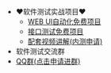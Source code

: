 * ❤️软件测试实战项目❤️
  *  [WEB UI自动化免费项目]()
  *  [接口测试免费项目]()
  *   [配套视频讲解(内测申请)](https://wtnjm.xet.tech/s/4fmrTx )
*  软件测试交流群
  * [QQ群(点击申请进群)](https://wtnjm.xet.tech/s/4fmrTx )